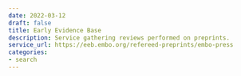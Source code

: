 ```yaml
---
date: 2022-03-12
draft: false
title: Early Evidence Base
description: Service gathering reviews performed on preprints.
service_url: https://eeb.embo.org/refereed-preprints/embo-press
categories:
- search
---
```



